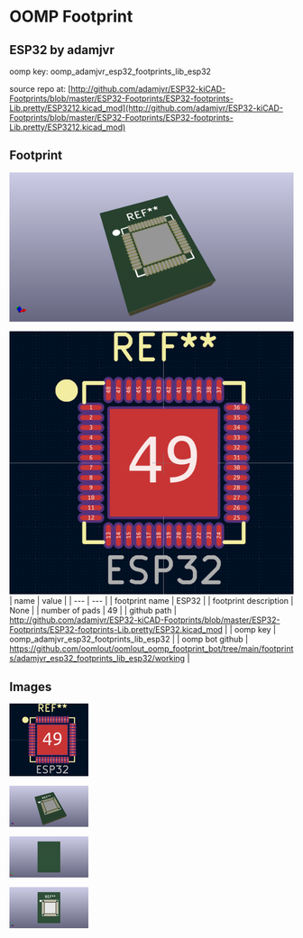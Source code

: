 # OOMP Footprint  
## ESP32  by adamjvr  
  
oomp key: oomp_adamjvr_esp32_footprints_lib_esp32  
  
source repo at: [http://github.com/adamjvr/ESP32-kiCAD-Footprints/blob/master/ESP32-Footprints/ESP32-footprints-Lib.pretty/ESP3212.kicad_mod](http://github.com/adamjvr/ESP32-kiCAD-Footprints/blob/master/ESP32-Footprints/ESP32-footprints-Lib.pretty/ESP3212.kicad_mod)  
## Footprint  
  
[![working_kicad_pcb_3d.png](working_kicad_pcb_3d_600.png)](working_kicad_pcb_3d.png)  
  
[![working.png](working_600.png)](working.png)  
| name | value | 
| --- | --- | 
| footprint name | ESP32 | 
| footprint description | None | 
| number of pads | 49 | 
| github path | http://github.com/adamjvr/ESP32-kiCAD-Footprints/blob/master/ESP32-Footprints/ESP32-footprints-Lib.pretty/ESP32.kicad_mod | 
| oomp key | oomp_adamjvr_esp32_footprints_lib_esp32 | 
| oomp bot github | https://github.com/oomlout/oomlout_oomp_footprint_bot/tree/main/footprints/adamjvr_esp32_footprints_lib_esp32/working | 
## Images  
  
[![working.png](working_140.png)](working.png)  
  
[![working_kicad_pcb_3d.png](working_kicad_pcb_3d_140.png)](working_kicad_pcb_3d.png)  
  
[![working_kicad_pcb_3d_back.png](working_kicad_pcb_3d_back_140.png)](working_kicad_pcb_3d_back.png)  
  
[![working_kicad_pcb_3d_front.png](working_kicad_pcb_3d_front_140.png)](working_kicad_pcb_3d_front.png)  
